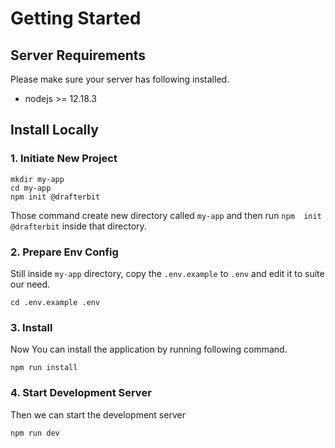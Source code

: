 # Getting Started

## Server Requirements

Please make sure your server has following installed.

+ nodejs >= 12.18.3

## Install Locally

### 1. Initiate New Project

```
mkdir my-app
cd my-app
npm init @drafterbit
```

Those command create new directory called `my-app` and then run `npm  init @drafterbit` inside that directory.

### 2. Prepare Env Config

Still inside `my-app` directory, copy the `.env.example` to `.env` and edit it to suite our need.
```
cd .env.example .env
```

### 3. Install

Now You can install the application by running following command.
```
npm run install
```

### 4. Start Development Server

Then we can start the development server
```
npm run dev
```